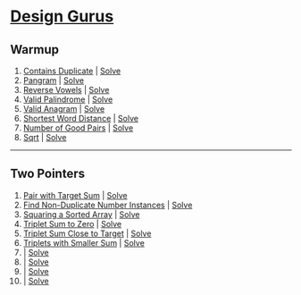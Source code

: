 # [Design Gurus](https://www.designgurus.io/course-play/grokking-the-coding-interview/doc/who-should-take-this-course)

## Warmup

1. [Contains Duplicate](https://www.designgurus.io/course-play/grokking-the-coding-interview/doc/contains-duplicate-easy) | [Solve](warmup/easy/contains_duplicate.py)
2. [Pangram](https://www.designgurus.io/course-play/grokking-the-coding-interview/doc/pangram-easy) | [Solve](warmup/easy/pangram.py)
3. [Reverse Vowels](https://www.designgurus.io/course-play/grokking-the-coding-interview/doc/reverse-vowels-easy) | [Solve](warmup/easy/reverse_vowels.py)
4. [Valid Palindrome](https://www.designgurus.io/course-play/grokking-the-coding-interview/doc/valid-palindrome-easy) | [Solve](warmup/easy/valid_palindrome.py)
5. [Valid Anagram](https://www.designgurus.io/course-play/grokking-the-coding-interview/doc/valid-anagram-easy) | [Solve](warmup/easy/valid_anagram.py)
6. [Shortest Word Distance](https://www.designgurus.io/course-play/grokking-the-coding-interview/doc/shortest-word-distance-easy) | [Solve](warmup/easy/shortest_word_distance.py)
7. [Number of Good Pairs](https://www.designgurus.io/course-play/grokking-the-coding-interview/doc/number-of-good-pairs-easy) | [Solve](warmup/easy/number_of_good_pairs.py)
8. [Sqrt](https://www.designgurus.io/course-play/grokking-the-coding-interview/doc/sqrt-medium) | [Solve](warmup/medium/sqrt.py)

---

## Two Pointers

1. [Pair with Target Sum](https://www.designgurus.io/course-play/grokking-the-coding-interview/doc/pair-with-target-sum-easy) | [Solve](two_pointers/easy/pair_with_target_sum.py)
2. [Find Non-Duplicate Number Instances](https://www.designgurus.io/course-play/grokking-the-coding-interview/doc/find-nonduplicate-number-instances-easy) | [Solve](two_pointers/easy/find_non_duplicate_nums_insances.py)
3. [Squaring a Sorted Array](https://www.designgurus.io/course-play/grokking-the-coding-interview/doc/squaring-a-sorted-array-easy) | [Solve](two_pointers/easy/squaring_sorted_array.py)
4. [Triplet Sum to Zero](https://www.designgurus.io/course-play/grokking-the-coding-interview/doc/triplet-sum-to-zero-medium) | [Solve](two_pointers/medium/triplet_sum_zero.py)
5. [Triplet Sum Close to Target](https://www.designgurus.io/course-play/grokking-the-coding-interview/doc/triplet-sum-close-to-target-medium) | [Solve](two_pointers/medium/triplet_sum_close_target.py)
6. [Triplets with Smaller Sum](https://www.designgurus.io/course-play/grokking-the-coding-interview/doc/triplets-with-smaller-sum-medium) | [Solve](two_pointers/medium/triplets_with_smaller_sum.py)
7. []() | [Solve]()
8. []() | [Solve]()
9. []() | [Solve]()
10. []() | [Solve]()
